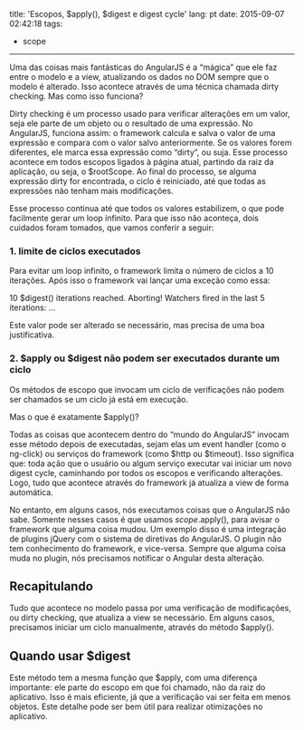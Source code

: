 title: 'Escopos, $apply(), $digest e digest cycle'
lang: pt
date: 2015-09-07 02:42:18
tags:
- scope
---

Uma das coisas mais fantásticas do AngularJS é a “mágica” que ele faz entre o modelo e a view, atualizando os dados no DOM sempre que o modelo é alterado. Isso acontece através de uma técnica chamada dirty checking. Mas como isso funciona?

Dirty checking é um processo usado para verificar alterações em um valor, seja ele parte de um objeto ou o resultado de uma expressão. No AngularJS, funciona assim: o framework calcula e salva o valor de uma expressão e compara com o valor salvo anteriormente. Se os valores forem diferentes, ele marca essa expressão como “dirty”, ou suja. Esse processo acontece em todos escopos ligados à página atual, partindo da raiz da aplicação, ou seja, o $rootScope. Ao final do processo, se alguma expressão dirty for encontrada, o ciclo é reiniciado, até que todas as expressões não tenham mais modificações.

Esse processo continua até que todos os valores estabilizem, o que pode facilmente gerar um loop infinito. Para que isso não aconteça, dois cuidados foram tomados, que vamos conferir a seguir:

### 1. limite de ciclos executados

Para evitar um loop infinito, o framework limita o número de ciclos a 10 iterações. Após isso o framework vai lançar uma exceção como essa:

10 $digest() iterations reached. Aborting!
Watchers fired in the last 5 iterations: ...

Este valor pode ser alterado se necessário, mas precisa de uma boa justificativa.

### 2. $apply ou $digest não podem ser executados durante um ciclo

Os métodos de escopo que invocam um ciclo de verificações não podem ser chamados se um ciclo já está em execução.

Mas o que é exatamente $apply()?

Todas as coisas que acontecem dentro do “mundo do AngularJS” invocam esse método depois de executadas, sejam elas um event handler (como o ng-click) ou serviços do framework (como $http ou $timeout). Isso significa que: toda ação que o usuário ou algum serviço executar vai iniciar um novo digest cycle, caminhando por todos os escopos e verificando alterações. Logo, tudo que acontece através do framework já atualiza a view de forma automática.

No entanto, em alguns casos, nós executamos coisas que o AngularJS não sabe. Somente nesses casos é que usamos $scope.$apply(), para avisar o framework que alguma coisa mudou. Um exemplo disso é uma integração de plugins jQuery com o sistema de diretivas do AngularJS. O plugin não tem conhecimento do framework, e vice-versa. Sempre que alguma coisa muda no plugin, nós precisamos notificar o Angular desta alteração.

## Recapitulando

Tudo que acontece no modelo passa por uma verificação de modificações, ou dirty checking, que atualiza a view se necessário. Em alguns casos, precisamos iniciar um ciclo manualmente, através do método $apply().

## Quando usar $digest

Este método tem a mesma função que $apply, com uma diferença importante: ele parte do escopo em que foi chamado, não da raiz do aplicativo. Isso é mais eficiente, já que a verificação vai ser feita em menos objetos. Este detalhe pode ser bem útil para realizar otimizações no aplicativo.


